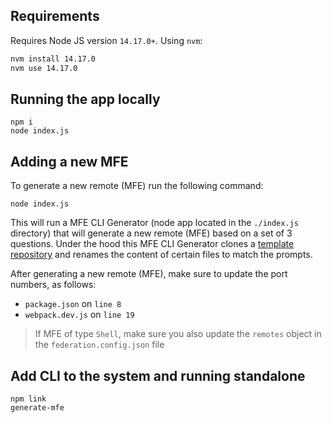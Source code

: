 ## Requirements

Requires Node JS version `14.17.0+`. Using `nvm`:

```sh
nvm install 14.17.0
nvm use 14.17.0
```

## Running the app locally

```
npm i
node index.js
```

## Adding a new MFE

To generate a new remote (MFE) run the following command:

```
node index.js
```

This will run a MFE CLI Generator (node app located in the `./index.js` directory) that will generate a new remote (MFE) based on a set of 3 questions. Under the hood this MFE CLI Generator clones a [template repository](https://github.com/jamayoral/mfe-template) and renames the content of certain files to match the prompts.

After generating a new remote (MFE), make sure to update the port numbers, as follows:

- `package.json` on `line 8`
- `webpack.dev.js` on `line 19`

> If MFE of type `Shell`, make sure you also update the `remotes` object in the `federation.config.json` file

## Add CLI to the system and running standalone

```
npm link
generate-mfe
```
